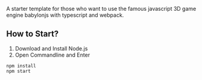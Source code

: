 A starter template for those who want to use the famous javascript 3D game engine babylonjs with typescript and webpack.

## How to Start? ##

1. Download and Install Node.js
2. Open Commandline and Enter
```
npm install 
npm start
```
